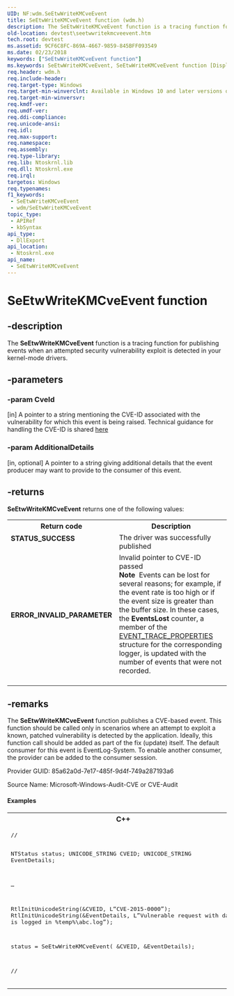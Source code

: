 ```yaml
---
UID: NF:wdm.SeEtwWriteKMCveEvent
title: SeEtwWriteKMCveEvent function (wdm.h)
description: The SeEtwWriteKMCveEvent function is a tracing function for publishing events when an attempted security vulnerability exploit is detected in your kernel-mode drivers.
old-location: devtest\seetwwritekmcveevent.htm
tech.root: devtest
ms.assetid: 9CF6C8FC-869A-4667-9859-845BFF093549
ms.date: 02/23/2018
keywords: ["SeEtwWriteKMCveEvent function"]
ms.keywords: SeEtwWriteKMCveEvent, SeEtwWriteKMCveEvent function [Display Devices], devtest.seetwwritekmcveevent, wdm/SeEtwWriteKMCveEvent
req.header: wdm.h
req.include-header: 
req.target-type: Windows
req.target-min-winverclnt: Available in Windows 10 and later versions of Windows
req.target-min-winversvr: 
req.kmdf-ver: 
req.umdf-ver: 
req.ddi-compliance: 
req.unicode-ansi: 
req.idl: 
req.max-support: 
req.namespace: 
req.assembly: 
req.type-library: 
req.lib: Ntoskrnl.lib
req.dll: Ntoskrnl.exe
req.irql: 
targetos: Windows
req.typenames: 
f1_keywords:
 - SeEtwWriteKMCveEvent
 - wdm/SeEtwWriteKMCveEvent
topic_type:
 - APIRef
 - kbSyntax
api_type:
 - DllExport
api_location:
 - Ntoskrnl.exe
api_name:
 - SeEtwWriteKMCveEvent
---
```


# SeEtwWriteKMCveEvent function


## -description

The <b> 	SeEtwWriteKMCveEvent</b> function is a tracing function for publishing events when an attempted security vulnerability exploit is detected in your kernel-mode drivers.

## -parameters

### -param CveId 

[in]
A pointer to a string mentioning the CVE-ID associated with the vulnerability for which this event is being raised. Technical guidance for handling the CVE-ID is shared <a href="ttp://go.microsoft.com/fwlink/?LinkId=798519">here</a>

### -param AdditionalDetails 

[in, optional]
A pointer to a string giving additional details that the event producer may want to provide to the consumer of this event.

## -returns

<b>SeEtwWriteKMCveEvent</b> returns one of the following values:

<table>
<tr>
<th>Return code</th>
<th>Description</th>
</tr>
<tr>
<td width="40%">
<dl>
<dt><b>STATUS_SUCCESS</b></dt>
</dl>
</td>
<td width="60%">
The driver was successfully published

</td>
</tr>
<tr>
<td width="40%">
<dl>
<dt><b>ERROR_INVALID_PARAMETER</b></dt>
</dl>
</td>
<td width="60%">
Invalid pointer to CVE-ID passed

<div class="alert"><b>Note</b>  Events can be lost for several reasons; for example, if the event rate is too high or if the event size is greater than the buffer size. In these cases, the <b>EventsLost</b> counter, a member of the <a href="https://docs.microsoft.com/windows/desktop/ETW/event-trace-properties">EVENT_TRACE_PROPERTIES</a> structure for the corresponding logger, is updated with the number of events that were not recorded.</div>
<div> </div>
</td>
</tr>
</table>

## -remarks

The <b> 	SeEtwWriteKMCveEvent</b> function publishes a CVE-based event. This function should be called only in scenarios where an attempt to exploit a known, patched vulnerability is detected by the application. Ideally, this function call should be added as part of the fix (update) itself. 
 The default consumer for this event is EventLog-System. To enable another consumer, the provider can be added to the consumer session.


Provider GUID: 85a62a0d-7e17-485f-9d4f-749a287193a6

Source Name: Microsoft-Windows-Audit-CVE or CVE-Audit


#### Examples

<div class="code"><span codelanguage="ManagedCPlusPlus"><table>
<tr>
<th>C++</th>
</tr>
<tr>
<td>
<pre>//

NTStatus status;
UNICODE_STRING CVEID;
UNICODE_STRING EventDetails;

…

RtlInitUnicodeString(&CVEID, L“CVE-2015-0000”);
RtlInitUnicodeString(&EventDetails, L”Vulnerable request with data is logged in %temp%\abc.log”);

status = SeEtwWriteKMCveEvent( &CVEID, &EventDetails);

//
</pre>
</td>
</tr>
</table></span></div>

